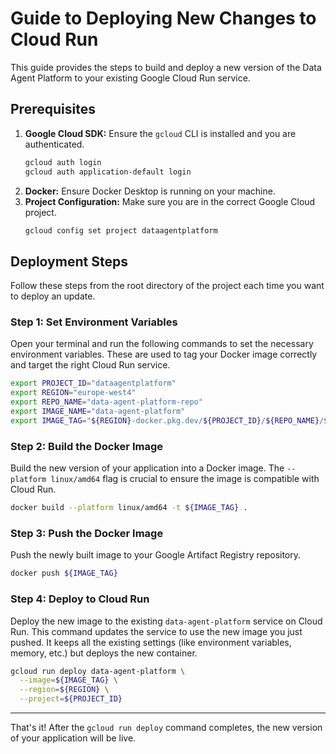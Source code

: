 # Guide to Deploying New Changes to Cloud Run

This guide provides the steps to build and deploy a new version of the Data Agent Platform to your existing Google Cloud Run service.

## Prerequisites

1.  **Google Cloud SDK:** Ensure the `gcloud` CLI is installed and you are authenticated.
    ```bash
    gcloud auth login
    gcloud auth application-default login
    ```
2.  **Docker:** Ensure Docker Desktop is running on your machine.
3.  **Project Configuration:** Make sure you are in the correct Google Cloud project.
    ```bash
    gcloud config set project dataagentplatform
    ```

## Deployment Steps

Follow these steps from the root directory of the project each time you want to deploy an update.

### Step 1: Set Environment Variables

Open your terminal and run the following commands to set the necessary environment variables. These are used to tag your Docker image correctly and target the right Cloud Run service.

```bash
export PROJECT_ID="dataagentplatform"
export REGION="europe-west4"
export REPO_NAME="data-agent-platform-repo"
export IMAGE_NAME="data-agent-platform"
export IMAGE_TAG="${REGION}-docker.pkg.dev/${PROJECT_ID}/${REPO_NAME}/${IMAGE_NAME}:latest"
```

### Step 2: Build the Docker Image

Build the new version of your application into a Docker image. The `--platform linux/amd64` flag is crucial to ensure the image is compatible with Cloud Run.

```bash
docker build --platform linux/amd64 -t ${IMAGE_TAG} .
```

### Step 3: Push the Docker Image

Push the newly built image to your Google Artifact Registry repository.

```bash
docker push ${IMAGE_TAG}
```

### Step 4: Deploy to Cloud Run

Deploy the new image to the existing `data-agent-platform` service on Cloud Run. This command updates the service to use the new image you just pushed. It keeps all the existing settings (like environment variables, memory, etc.) but deploys the new container.

```bash
gcloud run deploy data-agent-platform \
  --image=${IMAGE_TAG} \
  --region=${REGION} \
  --project=${PROJECT_ID}
```

---

That's it! After the `gcloud run deploy` command completes, the new version of your application will be live.
